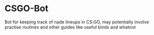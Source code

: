 # CSGO-Bot
Bot for keeping track of nade lineups in CS:GO, may potentially involve practise routines and other guides like useful binds and whatnot
